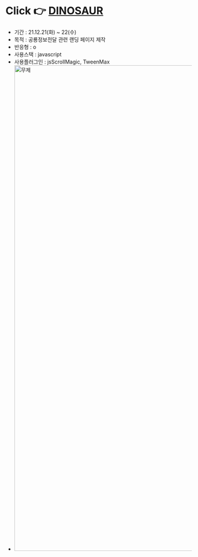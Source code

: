 # Click 👉 <a href="https://awesomeyelim.github.io/DINOSAUR/"> DINOSAUR </a>

- 기간 : 21.12.21(화) ~ 22(수)
- 목적 : 공룡정보전달 관련 랜딩 페이지 제작
- 반응형 : o
- 사용스택 : javascript
- 사용플러그인 : jsScrollMagic, TweenMax
- <img width="1310" alt="무제" src="https://user-images.githubusercontent.com/93499143/147040500-a9059a4b-66ca-4458-b5cb-ae6435bb4954.png">
